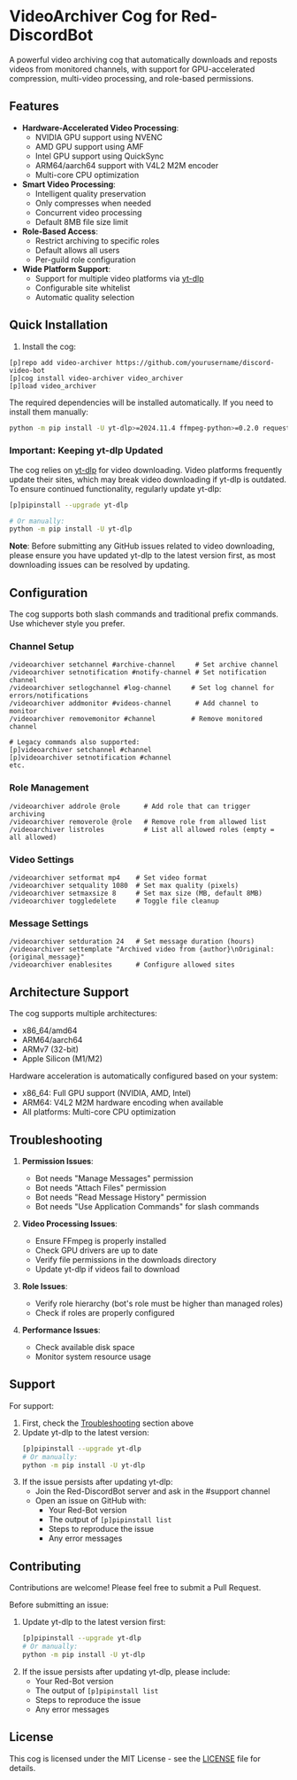 # VideoArchiver Cog for Red-DiscordBot

A powerful video archiving cog that automatically downloads and reposts videos from monitored channels, with support for GPU-accelerated compression, multi-video processing, and role-based permissions.

## Features

- **Hardware-Accelerated Video Processing**:
  - NVIDIA GPU support using NVENC
  - AMD GPU support using AMF
  - Intel GPU support using QuickSync
  - ARM64/aarch64 support with V4L2 M2M encoder
  - Multi-core CPU optimization
- **Smart Video Processing**:
  - Intelligent quality preservation
  - Only compresses when needed
  - Concurrent video processing
  - Default 8MB file size limit
- **Role-Based Access**:
  - Restrict archiving to specific roles
  - Default allows all users
  - Per-guild role configuration
- **Wide Platform Support**:
  - Support for multiple video platforms via [yt-dlp](https://github.com/yt-dlp/yt-dlp)
  - Configurable site whitelist
  - Automatic quality selection

## Quick Installation

1. Install the cog:
```
[p]repo add video-archiver https://github.com/yourusername/discord-video-bot
[p]cog install video-archiver video_archiver
[p]load video_archiver
```

The required dependencies will be installed automatically. If you need to install them manually:
```bash
python -m pip install -U yt-dlp>=2024.11.4 ffmpeg-python>=0.2.0 requests>=2.32.3
```

### Important: Keeping yt-dlp Updated

The cog relies on [yt-dlp](https://github.com/yt-dlp/yt-dlp) for video downloading. Video platforms frequently update their sites, which may break video downloading if yt-dlp is outdated. To ensure continued functionality, regularly update yt-dlp:

```bash
[p]pipinstall --upgrade yt-dlp

# Or manually:
python -m pip install -U yt-dlp
```

**Note**: Before submitting any GitHub issues related to video downloading, please ensure you have updated yt-dlp to the latest version first, as most downloading issues can be resolved by updating.

## Configuration

The cog supports both slash commands and traditional prefix commands. Use whichever style you prefer.

### Channel Setup
```
/videoarchiver setchannel #archive-channel     # Set archive channel
/videoarchiver setnotification #notify-channel # Set notification channel
/videoarchiver setlogchannel #log-channel     # Set log channel for errors/notifications
/videoarchiver addmonitor #videos-channel      # Add channel to monitor
/videoarchiver removemonitor #channel         # Remove monitored channel

# Legacy commands also supported:
[p]videoarchiver setchannel #channel
[p]videoarchiver setnotification #channel
etc.
```

### Role Management
```
/videoarchiver addrole @role      # Add role that can trigger archiving
/videoarchiver removerole @role   # Remove role from allowed list
/videoarchiver listroles          # List all allowed roles (empty = all allowed)
```

### Video Settings
```
/videoarchiver setformat mp4    # Set video format
/videoarchiver setquality 1080  # Set max quality (pixels)
/videoarchiver setmaxsize 8     # Set max size (MB, default 8MB)
/videoarchiver toggledelete     # Toggle file cleanup
```

### Message Settings
```
/videoarchiver setduration 24   # Set message duration (hours)
/videoarchiver settemplate "Archived video from {author}\nOriginal: {original_message}"
/videoarchiver enablesites      # Configure allowed sites
```

## Architecture Support

The cog supports multiple architectures:
- x86_64/amd64
- ARM64/aarch64
- ARMv7 (32-bit)
- Apple Silicon (M1/M2)

Hardware acceleration is automatically configured based on your system:
- x86_64: Full GPU support (NVIDIA, AMD, Intel)
- ARM64: V4L2 M2M hardware encoding when available
- All platforms: Multi-core CPU optimization

## Troubleshooting

1. **Permission Issues**:
   - Bot needs "Manage Messages" permission
   - Bot needs "Attach Files" permission
   - Bot needs "Read Message History" permission
   - Bot needs "Use Application Commands" for slash commands

2. **Video Processing Issues**:
   - Ensure FFmpeg is properly installed
   - Check GPU drivers are up to date
   - Verify file permissions in the downloads directory
   - Update yt-dlp if videos fail to download

3. **Role Issues**:
   - Verify role hierarchy (bot's role must be higher than managed roles)
   - Check if roles are properly configured

4. **Performance Issues**:
   - Check available disk space
   - Monitor system resource usage

## Support

For support:
1. First, check the [Troubleshooting](#troubleshooting) section above
2. Update yt-dlp to the latest version:
   ```bash
   [p]pipinstall --upgrade yt-dlp
   # Or manually:
   python -m pip install -U yt-dlp
   ```
3. If the issue persists after updating yt-dlp:
   - Join the Red-DiscordBot server and ask in the #support channel
   - Open an issue on GitHub with:
     - Your Red-Bot version
     - The output of `[p]pipinstall list`
     - Steps to reproduce the issue
     - Any error messages

## Contributing

Contributions are welcome! Please feel free to submit a Pull Request.

Before submitting an issue:
1. Update yt-dlp to the latest version first:
   ```bash
   [p]pipinstall --upgrade yt-dlp
   # Or manually:
   python -m pip install -U yt-dlp
   ```
2. If the issue persists after updating yt-dlp, please include:
   - Your Red-Bot version
   - The output of `[p]pipinstall list`
   - Steps to reproduce the issue
   - Any error messages

## License

This cog is licensed under the MIT License - see the [LICENSE](../LICENSE) file for details.

